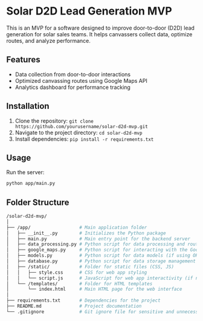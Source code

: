 # Solar D2D Lead Generation MVP

This is an MVP for a software designed to improve door-to-door (D2D) lead generation for solar sales teams. It helps canvassers collect data, optimize routes, and analyze performance.

## Features
- Data collection from door-to-door interactions
- Optimized canvassing routes using Google Maps API
- Analytics dashboard for performance tracking

## Installation
1. Clone the repository: `git clone https://github.com/yourusername/solar-d2d-mvp.git`
2. Navigate to the project directory: `cd solar-d2d-mvp`
3. Install dependencies: `pip install -r requirements.txt`

## Usage
Run the server:
```bash
python app/main.py
```

## Folder Structure
```bash
/solar-d2d-mvp/
│
├── /app/                  # Main application folder
│   ├── __init__.py        # Initializes the Python package
│   ├── main.py            # Main entry point for the backend server
│   ├── data_processing.py # Python script for data processing and route optimization
│   ├── google_maps.py     # Python script for interacting with the Google Maps API
│   ├── models.py          # Python script for data models (if using ORM)
│   ├── database.py        # Python script for data storage management
│   ├── /static/           # Folder for static files (CSS, JS)
│   │   ├── style.css      # CSS for web app styling
│   │   └── script.js      # JavaScript for web app interactivity (if needed)
│   └── /templates/        # Folder for HTML templates
│       └── index.html     # Main HTML page for the web interface
│
├── requirements.txt       # Dependencies for the project
├── README.md              # Project documentation
└── .gitignore             # Git ignore file for sensitive and unnecessary files
```